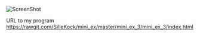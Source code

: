 ![ScreenShot](https://github.com/SilleKock/mini_ex/blob/master/mini_ex_3/Sk%C3%A6rmbillede%202018-02-25%20kl.%2019.06.58.png)

URL to my program https://rawgit.com/SilleKock/mini_ex/master/mini_ex_3/mini_ex_3/index.html

